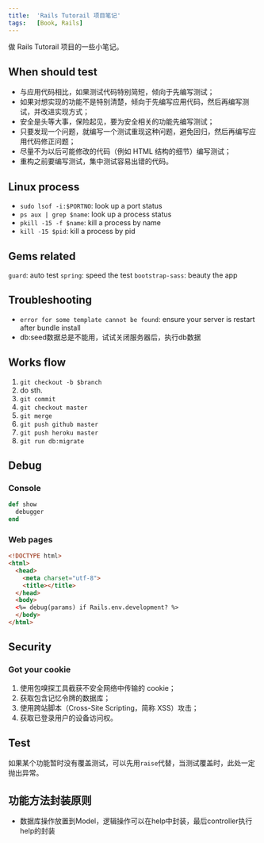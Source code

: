 ```yaml
---
title:  'Rails Tutorail 项目笔记'
tags:   [Book, Rails]
---
```


做 Rails Tutorail 项目的一些小笔记。

## When should test

* 与应用代码相比，如果测试代码特别简短，倾向于先编写测试；
* 如果对想实现的功能不是特别清楚，倾向于先编写应用代码，然后再编写测试，并改进实现方式；
* 安全是头等大事，保险起见，要为安全相关的功能先编写测试；
* 只要发现一个问题，就编写一个测试重现这种问题，避免回归，然后再编写应用代码修正问题；
* 尽量不为以后可能修改的代码（例如 HTML 结构的细节）编写测试；
* 重构之前要编写测试，集中测试容易出错的代码。

## Linux process

* `sudo lsof -i:$PORTNO`: look up a port status
* `ps aux | grep $name`: look up a process status
* `pkill -15 -f $name`: kill a process by name
* `kill -15 $pid`: kill a process by pid

## Gems related

`guard`: auto test
`spring`: speed the test
`bootstrap-sass`: beauty the app

## Troubleshooting

- `error for some template cannot be found`: ensure your server is restart after bundle install
- db:seed数据总是不能用，试试关闭服务器后，执行db数据

## Works flow

1. `git checkout -b $branch`
2. do sth.
3. `git commit`
4. `git checkout master`
5. `git merge`
6. `git push github master`
7. `git push heroku master`
8. `git run db:migrate`

## Debug

### Console

```ruby
def show
  debugger
end
```

### Web pages

```html
<!DOCTYPE html>
<html>
  <head>
    <meta charset="utf-8">
    <title></title>
  </head>
  <body>
  <%= debug(params) if Rails.env.development? %>
  </body>
</html>
```

## Security

### Got your cookie

1. 使用包嗅探工具截获不安全网络中传输的 cookie；
2. 获取包含记忆令牌的数据库；
3. 使用跨站脚本（Cross-Site Scripting，简称 XSS）攻击；
4. 获取已登录用户的设备访问权。

## Test

如果某个功能暂时没有覆盖测试，可以先用`raise`代替，当测试覆盖时，此处一定抛出异常。

## 功能方法封装原则

- 数据库操作放置到Model，逻辑操作可以在help中封装，最后controller执行help的封装
